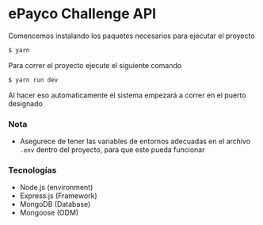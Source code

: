 # ePayco Challenge API

Comencemos instalando los paquetes necesarios para ejecutar el proyecto

```bash
$ yarn
```

Para correr el proyecto ejecute el siguiente comando

```bash
$ yarn run dev
```

Al hacer eso automaticamente el sistema empezará a correr en el puerto designado

### Nota

- Asegurece de tener las variables de entornos adecuadas en el archivo `.env` dentro del proyecto, para que este pueda funcionar

### Tecnologías

- Node.js (environment)
- Express.js (Framework)
- MongoDB (Database)
- Mongoose (ODM)
